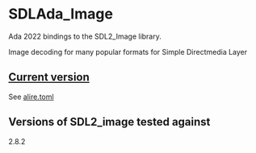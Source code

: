 # SDLAda_Image

Ada 2022 bindings to the SDL2_Image library.

Image decoding for many popular formats for Simple Directmedia Layer

## [Current version](http://www.semver.org)

See [alire.toml](./alire.toml)

## Versions of SDL2_image tested against

2.8.2
